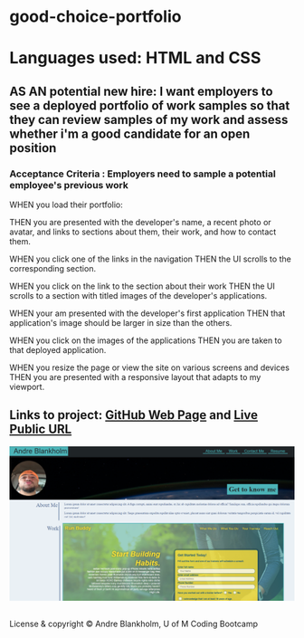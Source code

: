 # good-choice-portfolio

# Languages used: HTML and CSS

## AS AN potential new hire: I want employers to see a deployed portfolio of work samples so that they can review samples of my work and assess whether i'm a good candidate for an open position

### Acceptance Criteria : Employers need to sample a potential employee's previous work
WHEN you load their portfolio:

THEN you are presented with the developer's name, a recent photo or avatar, and links to sections about them, their work, and how to contact them.

WHEN you click one of the links in the navigation
THEN the UI scrolls to the corresponding section.

WHEN you click on the link to the section about their work
THEN the UI scrolls to a section with titled images of the developer's applications.

WHEN your am presented with the developer's first application
THEN that application's image should be larger in size than the others.

WHEN you click on the images of the applications
THEN you are taken to that deployed application.

WHEN you resize the page or view the site on various screens and devices
THEN you are presented with a responsive layout that adapts to my viewport.

## Links to project: <a href="https://github.com/AndreBlankholm/good-choice-portfolio">GitHub Web Page</a> and <a href="https://andreblankholm.github.io/good-choice-portfolio/">Live Public URL</a>

<img src="./assets/images/screenshot.png" alt="screenshot of a profile and portfolio of jr developer web designs">

##
 License & copyright
© Andre Blankholm, U of M Coding Bootcamp